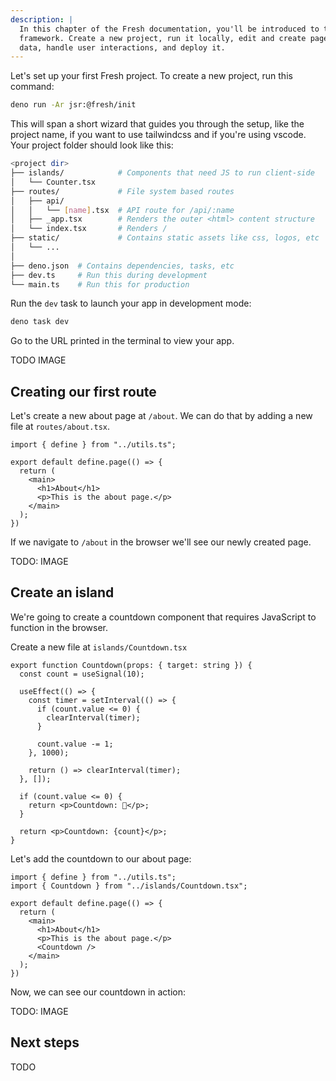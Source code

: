 ```yaml
---
description: |
  In this chapter of the Fresh documentation, you'll be introduced to the
  framework. Create a new project, run it locally, edit and create pages, fetch
  data, handle user interactions, and deploy it.
---
```


Let's set up your first Fresh project. To create a new project, run this
command:

```sh Terminal
deno run -Ar jsr:@fresh/init
```

This will span a short wizard that guides you through the setup, like the
project name, if you want to use tailwindcss and if you're using vscode. Your
project folder should look like this:

```sh Project structure
<project dir>
├── islands/            # Components that need JS to run client-side
│   └── Counter.tsx
├── routes/             # File system based routes
│   ├── api/
│   │   └── [name].tsx  # API route for /api/:name
│   ├── _app.tsx        # Renders the outer <html> content structure
│   └── index.tsx       # Renders /
├── static/             # Contains static assets like css, logos, etc
│   └── ...       
│   
├── deno.json  # Contains dependencies, tasks, etc
├── dev.ts     # Run this during development
└── main.ts    # Run this for production
```

Run the `dev` task to launch your app in development mode:

```sh Terminal
deno task dev
```

Go to the URL printed in the terminal to view your app.

TODO IMAGE

## Creating our first route

Let's create a new about page at `/about`. We can do that by adding a new file
at `routes/about.tsx`.

```tsx routes/about.tsx
import { define } from "../utils.ts";

export default define.page(() => {
  return (
    <main>
      <h1>About</h1>
      <p>This is the about page.</p>
    </main>
  );
})
```

If we navigate to `/about` in the browser we'll see our newly created page.

TODO: IMAGE

## Create an island

We're going to create a countdown component that requires JavaScript to function
in the browser.

Create a new file at `islands/Countdown.tsx`

```tsx islands/Countdown.tsx
export function Countdown(props: { target: string }) {
  const count = useSignal(10);

  useEffect(() => {
    const timer = setInterval(() => {
      if (count.value <= 0) {
        clearInterval(timer);
      }

      count.value -= 1;
    }, 1000);

    return () => clearInterval(timer);
  }, []);

  if (count.value <= 0) {
    return <p>Countdown: 🎉</p>;
  }

  return <p>Countdown: {count}</p>;
}
```

Let's add the countdown to our about page:

```tsx routes/about.tsx
import { define } from "../utils.ts";
import { Countdown } from "../islands/Countdown.tsx";

export default define.page(() => {
  return (
    <main>
      <h1>About</h1>
      <p>This is the about page.</p>
      <Countdown />
    </main>
  );
})
```

Now, we can see our countdown in action:

TODO: IMAGE

## Next steps

TODO
